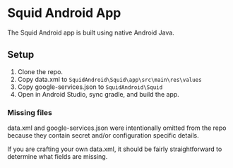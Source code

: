 # Squid Android App
The Squid Android app is built using native Android Java.

## Setup
1. Clone the repo.
2. Copy data.xml to ```SquidAndroid\Squid\app\src\main\res\values```
3. Copy google-services.json to ```SquidAndroid\Squid```
4. Open in Android Studio, sync gradle, and build the app.

### Missing files
data.xml and google-services.json were intentionally omitted from the repo because they contain secret and/or configuration specific details.

If you are crafting your own data.xml, it should be fairly straightforward to determine what fields are missing.